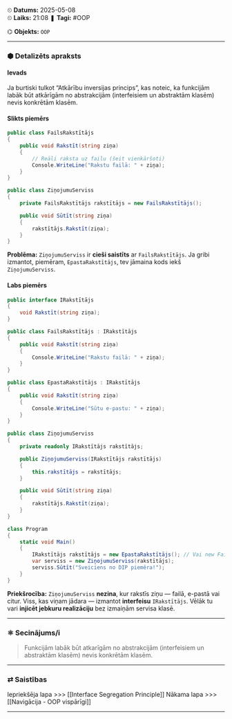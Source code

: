 ⏲ **Datums:** 2025-05-08   
⏲ **Laiks:** 21:08 
❚ **Tagi:**  #OOP 

⌬ **Objekts:**  `OOP`

---
### ⬢ Detalizēts apraksts
#### Ievads
Ja burtiski tulkot “Atkārību inversijas princips”, kas noteic, ka funkcijām labāk būt
atkārīgām no abstrakcijām (interfeisiem un abstraktām klasēm) nevis konkrētām
klasēm.
#### Slikts piemērs
```cs
public class FailsRakstītājs
{
    public void Rakstīt(string ziņa)
    {
        // Reāli raksta uz failu (šeit vienkāršoti)
        Console.WriteLine("Rakstu failā: " + ziņa);
    }
}

public class ZiņojumuServiss
{
    private FailsRakstītājs rakstītājs = new FailsRakstītājs();

    public void Sūtīt(string ziņa)
    {
        rakstītājs.Rakstīt(ziņa);
    }
}
```
**Problēma:** `ZiņojumuServiss` ir **cieši saistīts** ar `FailsRakstītājs`. Ja gribi izmantot, piemēram, `EpastaRakstītājs`, tev jāmaina kods iekš `ZiņojumuServiss`.
#### Labs piemērs
```cs
public interface IRakstītājs
{
    void Rakstīt(string ziņa);
}

public class FailsRakstītājs : IRakstītājs
{
    public void Rakstīt(string ziņa)
    {
        Console.WriteLine("Rakstu failā: " + ziņa);
    }
}

public class EpastaRakstītājs : IRakstītājs
{
    public void Rakstīt(string ziņa)
    {
        Console.WriteLine("Sūtu e-pastu: " + ziņa);
    }
}

public class ZiņojumuServiss
{
    private readonly IRakstītājs rakstītājs;

    public ZiņojumuServiss(IRakstītājs rakstītājs)
    {
        this.rakstītājs = rakstītājs;
    }

    public void Sūtīt(string ziņa)
    {
        rakstītājs.Rakstīt(ziņa);
    }
}

class Program
{
    static void Main()
    {
        IRakstītājs rakstītājs = new EpastaRakstītājs(); // Vai new FailsRakstītājs();
        var serviss = new ZiņojumuServiss(rakstītājs);
        serviss.Sūtīt("Sveiciens no DIP piemēra!");
    }
}
```
**Priekšrocība:** `ZiņojumuServiss` **nezina**, kur rakstīs ziņu — failā, e-pastā vai citur. Viss, kas viņam jādara — izmantot **interfeisu** `IRakstītājs`. Vēlāk tu vari **injicēt jebkuru realizāciju** bez izmaiņām servisa klasē.

---
### ⚛ Secinājums/i
>Funkcijām labāk būt atkarīgām no abstrakcijām (interfeisiem un abstraktām klasēm) nevis konkrētām klasēm.

---
### ⇄ Saistības
Iepriekšēja lapa >>> [[Interface Segregation Principle]]
Nākama lapa >>> [[Navigācija - OOP vispārīgi]]

---